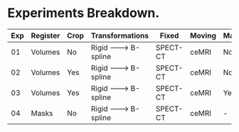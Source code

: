 # Experiments Breakdown.

| Exp | Register | Crop | Transformations     | Fixed    | Moving | Masks | Sampling | Metric | Mean   |
|-----|----------|------|---------------------|----------|--------|-------|----------|--------|--------|
| 01  | Volumes  | No   | Rigid ---> B-spline | SPECT-CT | ceMRI  | No    | Random   | MI     | 53.95% |
| 02  | Volumes  | Yes  | Rigid ---> B-spline | SPECT-CT | ceMRI  | No    | Random   | MI     | 89.84% |
| 03  | Volumes  | Yes  | Rigid ---> B-spline | SPECT-CT | ceMRI  | Yes   | Random   | MI     | 78.93% |
| 04  | Masks    | No   | Rigid ---> B-spline | SPECT-CT | ceMRI  | -     | Random   | MI     | 78.55% |